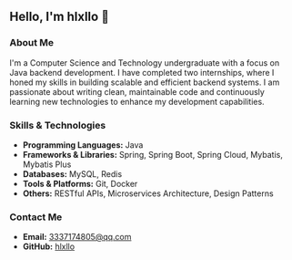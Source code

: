 ## Hello, I'm hlxllo 👋

### About Me

I'm a Computer Science and Technology undergraduate with a focus on Java backend development. I have completed two internships, where I honed my skills in building scalable and efficient backend systems. I am passionate about writing clean, maintainable code and continuously learning new technologies to enhance my development capabilities.

### Skills & Technologies

- **Programming Languages:** Java
- **Frameworks & Libraries:** Spring, Spring Boot, Spring Cloud, Mybatis, Mybatis Plus
- **Databases:** MySQL, Redis
- **Tools & Platforms:** Git, Docker
- **Others:** RESTful APIs, Microservices Architecture, Design Patterns

### Contact Me

- **Email:** [3337174805@qq.com](mailto:3337174805@qq.com)
- **GitHub:** [hlxllo](https://github.com/hlxllo)
